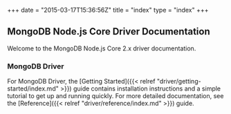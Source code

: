 +++
date = "2015-03-17T15:36:56Z"
title = "index"
type = "index"
+++

## MongoDB Node.js Core Driver Documentation

Welcome to the MongoDB Node.js Core 2.x driver documentation.

### MongoDB Driver

For MongoDB Driver, the [Getting Started]({{< relref "driver/getting-started/index.md" >}}) guide contains
installation instructions and a simple tutorial to get up  and running quickly. For more detailed documentation, see the
[Reference]({{< relref "driver/reference/index.md" >}}) guide.
